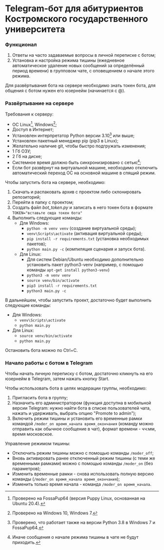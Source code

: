 # Telegram-бот для абитуриентов Костромского государственного университета

### Функционал
1. Ответы на часто задаваемые вопросы в личной переписке с ботом;
2. Установка и настройка режима тишины (ежедневное автоматическое удаление новых сообщений за определённый период времени) в групповом чате, с оповещением о начале этого режима.

Для развёртывания бота на сервере необходимо знать токен бота, для общения с ботом нужен его юзернейм (начинается с @).


### Развёртывание на сервере
Требования к серверу:
* ОС Linux[^1], Windows[^2];
* Доступ в Интернет;
* Установлен интерпретатор Python версии 3.10[^3] или выше;
* Установлен пакетный менеджер pip (pip3 в Linux);
* Желательно наличие git, чтобы быстро подгружать изменения;
* 1 Гб ОЗУ;
* 2 Гб на диске;
* Системное время должно быть синхронизировано с сетью[^4];
* Если бот развёрнут на виртуальной машине, необходимо отключить автоматический переход ОС на основной машине в спящий режим.
[^1]: Проверено на FossaPup64 (версия Puppy Linux, основанная на Ubuntu 20.4).
[^2]: Проверено на Windows 10, Windows 7.
[^3]: Проверено, что работает также на версии Python 3.8 в Windows 7 и FossaPup64.
[^4]: Иначе сообщения о начале режима тишины в чате не будут приходить.

Чтобы запустить бота на сервере, необходимо:
1. Скачать и распаковать архив с проектом либо склонировать репозиторий;
2. Перейти в папку с проектом;
3. Создать файл *bot_token.py* и записать в него токен бота в формате `TOKEN="вставьте сюда токен бота"`
2. Выполнить следующие команды:
	* Для Windows:
		* `python -m venv venv` (создание виртуальной среды);
		* `venv\Scripts\activate` (активация виртуальной среды);
		* `pip install -r requirements.txt` (установка необходимых пакетов);
		* `python main.py -c` (компиляция сценария и запуск бота).
	* Для Linux:
		* Для систем Debian/Ubuntu необходимо дополнительно установить пакет python3-venv (например, с помощью команды `apt-get install python3-venv`)
		* `python3 -m venv venv`
		* `source venv/bin/activate`
		* `pip3 install -r requirements.txt`
		* `python3 main.py -c`

В дальнейшем, чтобы запустить проект, достаточно будет выполнить следующие команды:
* Для Windows:
	* `venv\Scripts\activate`
	* `python main.py`
* Для Linux:
	* `source venv/bin/activate`
	* `python main.py`

Остановить бота можно по Ctrl+C.


### Начало работы с ботом в Telegram
Чтобы начать личную переписку с ботом, достаточно кликнуть на его юзернейм в Telegram, затем нажать кнопку Start.

Чтобы использовать бота в целях модерации группы, необходимо:
1. Пригласить бота в группу;
2. Назначить его администратором (функция доступна в мобильной версии Telegram: нужно найти бота в списке пользователей чата, нажать и удерживать, выбрать опцию "Promote to admin");
3. Включить режим тишины и установить его временные рамки командой `/moder_on время_начала время_окончания` (команду можно отправить как обычное сообщение в чат), формат времени - чч:мм, время московское.

Управление режимом тишины:
* Отключить режим тишины можно с помощью команды `/moder_off`;
* Вновь активировать ранее отключенный режим тишины (с теми же временными рамками) можно с помощью команды `/moder_on` (без параметров);
* Изменить временные рамки - снова использовать полную версию команды (`/moder_on время_начала время_окончания`);
* Изменить только время начала - команда `/moder_on время_начала`.
